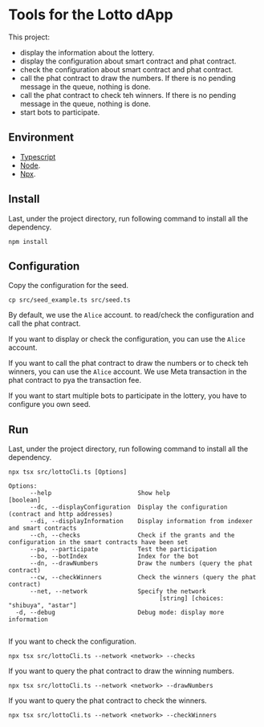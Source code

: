 # Tools for the Lotto dApp

This project:
- display the information about the lottery.
- display the configuration about smart contract and phat contract.
- check the configuration about smart contract and phat contract.
- call the phat contract to draw the numbers. If there is no pending message in the queue, nothing is done.
- call the phat contract to check teh winners. If there is no pending message in the queue, nothing is done.
- start bots to participate.


## Environment

- [Typescript](https://www.typescriptlang.org/)
- [Node](https://nodejs.org/en/).
- [Npx](https://www.npmjs.com/package/npx/).

## Install 

Last, under the project directory, run following command to install all the dependency.

```
npm install
```

## Configuration

Copy the configuration for the seed.

```
cp src/seed_example.ts src/seed.ts 
```
By default, we use the `Alice` account. to read/check the configuration and call the phat contract.

If you want to display or check the configuration, you can use the `Alice` account.

If you want to call the phat contract to draw the numbers or to check teh winners, you can use the `Alice` account. We use Meta transaction in the phat contract to pya the transaction fee. 

If you want to start multiple bots to participate in the lottery, you have to configure you own seed.

## Run

Last, under the project directory, run following command to install all the dependency.

```
npx tsx src/lottoCli.ts [Options]
```

```
Options:
      --help                        Show help                          [boolean]
      --dc, --displayConfiguration  Display the configuration (contract and http addresses)
      --di, --displayInformation    Display information from indexer and smart contracts
      --ch, --checks                Check if the grants and the configuration in the smart contracts have been set
      --pa, --participate           Test the participation
      --bo, --botIndex              Index for the bot
      --dn, --drawNumbers           Draw the numbers (query the phat contract)
      --cw, --checkWinners          Check the winners (query the phat contract)
      --net, --network              Specify the network
                                          [string] [choices: "shibuya", "astar"]
  -d, --debug                       Debug mode: display more information
                 
```

If you want to check the configuration.

```
npx tsx src/lottoCli.ts --network <network> --checks 
```

If you want to query the phat contract to draw the winning numbers.

```
npx tsx src/lottoCli.ts --network <network> --drawNumbers 
```

If you want to query the phat contract to check the winners.

```
npx tsx src/lottoCli.ts --network <network> --checkWinners 
```
